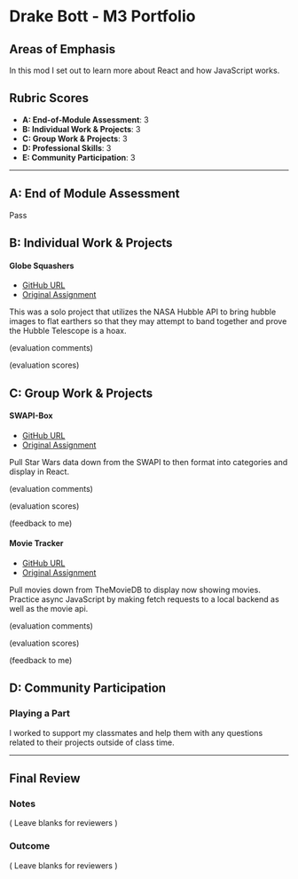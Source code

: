 # Drake Bott - M3 Portfolio

## Areas of Emphasis

In this mod I set out to learn more about React and how JavaScript works.  

## Rubric Scores

* **A: End-of-Module Assessment**: 3
* **B: Individual Work & Projects**: 3
* **C: Group Work & Projects**: 3
* **D: Professional Skills**: 3
* **E: Community Participation**: 3

-----------------------

## A: End of Module Assessment

Pass


## B: Individual Work & Projects

#### Globe Squashers

* [GitHub URL](https://github.com/bottd/globe-squashers)
* [Original Assignment](hhttp://frontend.turing.io/projects/self-directed-project.html)

This was a solo project that utilizes the NASA Hubble API to bring hubble images to flat earthers so that they may attempt to band together and prove the Hubble Telescope is a hoax.

(evaluation comments)

(evaluation scores)

## C: Group Work & Projects

#### SWAPI-Box

* [GitHub URL](https://github.com/bottd/SWAPI-Box)
* [Original Assignment](http://frontend.turing.io/projects/swapi-box.html)

Pull Star Wars data down from the SWAPI to then format into categories and display in React.  

(evaluation comments)

(evaluation scores)

(feedback to me)

#### Movie Tracker

* [GitHub URL](https://github.com/alexanderela/movie-tracker)
* [Original Assignment](https://github.com/turingschool-examples/movie-tracker)

Pull movies down from TheMovieDB to display now showing movies.  Practice async JavaScript by making fetch requests to a local backend as well as the movie api.

(evaluation comments)

(evaluation scores)

(feedback to me)

## D: Community Participation

### Playing a Part

I worked to support my classmates and help them with any questions related to their projects outside of class time.

------------------

## Final Review

### Notes

( Leave blanks for reviewers )

### Outcome

( Leave blanks for reviewers )
